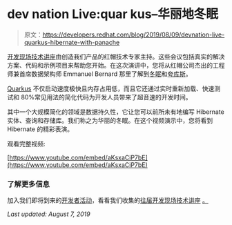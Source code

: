 # dev nation Live:quar kus–华丽地冬眠

> 原文：<https://developers.redhat.com/blog/2019/08/09/devnation-live-quarkus-hibernate-with-panache>

[开发现场技术讲座](https://developers.redhat.com/devnation/?page=0)由创造我们产品的红帽技术专家主持。这些会议包括真实的解决方案、代码和示例项目来帮助您开始。在这次演讲中，您将从红帽公司杰出的工程师兼首席数据架构师 Emmanuel Bernard 那里了解到[冬眠](https://developers.redhat.com/quickstarts/eap/hibernate/)和[夸库斯](https://developers.redhat.com/blog/2019/04/09/from-zero-to-quarkus-and-knative-the-easy-way/)。

[Quarkus](https://quarkus.io/) 不仅启动速度极快且内存占用低，而且它还通过实时重新加载、快速测试和 80%常见用法的简化代码为开发人员带来了超音速的开发时间。

其中一个大规模简化的领域是数据持久性，它让您可以前所未有地编写 Hibernate 实体、查询和存储库。我们称之为华丽的冬眠。在这个视频演示中，您将看到 Hibernate 的精彩表演。

观看完整视频:

[https://www.youtube.com/embed/aKsxaCiP7bE](https://www.youtube.com/embed/aKsxaCiP7bE)

### 了解更多信息

加入我们即将到来的[开发者活动](https://developers.redhat.com/events/)，看看我们收集的[往届开发现场技术讲座](https://developers.redhat.com/devnation/?page=0) [。](https://developers.redhat.com/events/)

*Last updated: August 7, 2019*